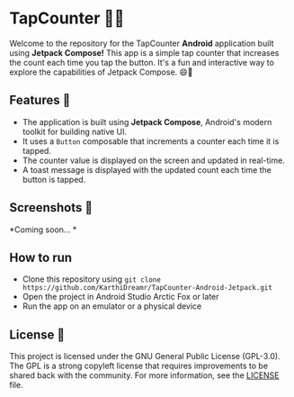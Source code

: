 # TapCounter 🎉📱

Welcome to the repository for the TapCounter **Android** application built using **Jetpack Compose!** This app is a simple tap counter that increases the count each time you tap the button. It's a fun and interactive way to explore the capabilities of Jetpack Compose. 😄🚀

## Features 🎯

- The application is built using **Jetpack Compose**, Android's modern toolkit for building native UI.
- It uses a `Button` composable that increments a counter each time it is tapped.
- The counter value is displayed on the screen and updated in real-time.
- A toast message is displayed with the updated count each time the button is tapped.

## Screenshots 📸

*Coming soon... *

## How to run

- Clone this repository using `git clone https://github.com/KarthiDreamr/TapCounter-Android-Jetpack.git`
- Open the project in Android Studio Arctic Fox or later
- Run the app on an emulator or a physical device

## License 📝

This project is licensed under the GNU General Public License (GPL-3.0). The GPL is a strong copyleft license that requires improvements to be shared back with the community. For more information, see the [LICENSE](LICENSE) file.
